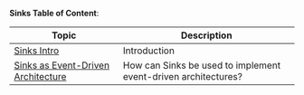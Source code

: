 **Sinks Table of Content**:

| Topic                                        | Description  |
|----------------------------------------------|--------------|
| [Sinks Intro](Sinks-Intro.md)                | Introduction |
| [Sinks as Event-Driven Architecture](Sinks-In-Event-Driven-Arch.md) | How can Sinks be used to implement event-driven architectures?         |



